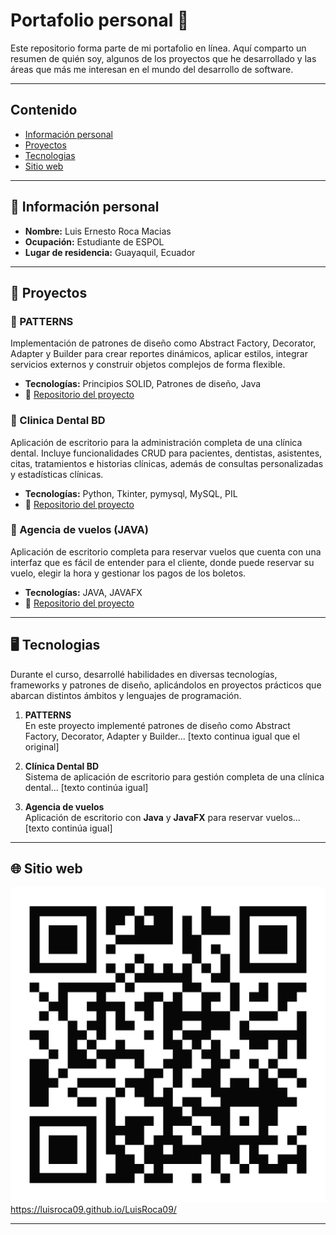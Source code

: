 # Portafolio personal 🦦

Este repositorio forma parte de mi portafolio en línea. Aquí comparto un resumen de quién soy, algunos de los proyectos que he desarrollado y las áreas que más me interesan en el mundo del desarrollo de software.

---

## Contenido

- [Información personal](#informacion-personal)
- [Proyectos](#proyectos)
- [Tecnologias](#tecnologias)
- [Sitio web](#sitio-web)

---

<h2 id="informacion-personal">🧾 Información personal</h2>

- **Nombre:** Luis Ernesto Roca Macias  
- **Ocupación:** Estudiante de ESPOL  
- **Lugar de residencia:** Guayaquil, Ecuador  

---

<h2 id="proyectos">🎯 Proyectos</h2>

### 🧩 PATTERNS  
Implementación de patrones de diseño como Abstract Factory, Decorator, Adapter y Builder para crear reportes dinámicos, aplicar estilos, integrar servicios externos y construir objetos complejos de forma flexible.

- **Tecnologías:** Principios SOLID, Patrones de diseño, Java  
- 🔗 [Repositorio del proyecto](https://github.com/LuisRoca09/TALLER04-PATTERNS)

### 🧩 Clinica Dental BD  
Aplicación de escritorio para la administración completa de una clínica dental. Incluye funcionalidades CRUD para pacientes, dentistas, asistentes, citas, tratamientos e historias clínicas, además de consultas personalizadas y estadísticas clínicas.

- **Tecnologías:** Python, Tkinter, pymysql, MySQL, PIL  
- 🔗 [Repositorio del proyecto](https://github.com/SKEIILAT/proyectoBD.git)

### 🧩 Agencia de vuelos (JAVA)  
Aplicación de escritorio completa para reservar vuelos que cuenta con una interfaz que es fácil de entender para el cliente, donde puede reservar su vuelo, elegir la hora y gestionar los pagos de los boletos.

- **Tecnologías:** JAVA, JAVAFX  
- 🔗 [Repositorio del proyecto](https://github.com/ArianVillavicencio/PAR4_PROY2P_ROCA_VERGARA_VILLAVICENCIO.git)

---

<h2 id="tecnologias">🖥️ Tecnologias</h2>

Durante el curso, desarrollé habilidades en diversas tecnologías, frameworks y patrones de diseño, aplicándolos en proyectos prácticos que abarcan distintos ámbitos y lenguajes de programación.

1. **PATTERNS**  
   En este proyecto implementé patrones de diseño como Abstract Factory, Decorator, Adapter y Builder... [texto continua igual que el original]

2. **Clínica Dental BD**  
   Sistema de aplicación de escritorio para gestión completa de una clínica dental... [texto continúa igual]

3. **Agencia de vuelos**  
   Aplicación de escritorio con **Java** y **JavaFX** para reservar vuelos... [texto continúa igual]

---

<h2 id="sitio-web">🌐 Sitio web</h2>

[![QR Code](./qr-code.png)](https://luisroca09.github.io/LuisRoca09/)  
https://luisroca09.github.io/LuisRoca09/

---
